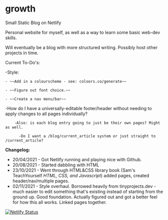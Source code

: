# growth
Small Static Blog on Netlify

Personal website for myself, as well as a way to learn some basic web-dev skills.

Will eventually be a blog with more structured writing. Possibly host other projects in time.

Current To-Do's:

  -Style:

    - ~~Add in a colourscheme - see: coloors.co/generate~~

    - ~~Figure out font choice.~~

    - ~~Create a nav menu/bar~~  


  -How do I have a universally-editable footer/header without needing to apply changes to all pages individually?

        -Also: is each blog entry going to just be their own pages? Might as well.

          -Do I want a /blog/current_article system or just straight to /current_article?


**Changelog:**
  - 20/04/2021 - Got Netlify running and playing nice with Github.  
  - 20/08/2021 - Started dabbling with HTML
  - 23/10/2021 - Went through HTML&CSS library book (Sam's TeachYourself *HTML, CSS, and Javascript*) added pages, created header/nav/multiple pages.
  - 02/11/2021 - Style overhaul. Borrowed heavily from tinyprojects.dev - much easier to edit something that's existing instead of starting from the ground up. Good foundation. Actually figured out and got a better feel for how this all works. Linked pages together.

     
[![Netlify Status](https://api.netlify.com/api/v1/badges/2eb7cea2-0847-435f-9612-128c48b4ed74/deploy-status)](https://app.netlify.com/sites/growth-mstein2021/deploys)
